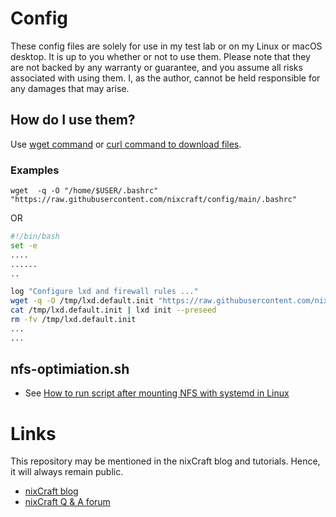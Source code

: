 # Config
These config files are solely for use in my test lab or on my Linux or macOS desktop. It is up to you whether or not to use them. Please note that they are not backed by any warranty or guarantee, and you assume all risks associated with using them. I, as the author, cannot be held responsible for any damages that may arise.

## How do I use them?
Use [wget command](https://www.cyberciti.biz/tips/linux-wget-your-ultimate-command-line-downloader.html) or [curl command to download files](https://www.cyberciti.biz/faq/download-a-file-with-curl-on-linux-unix-command-line/). 
### Examples
```
wget  -q -O "/home/$USER/.bashrc" "https://raw.githubusercontent.com/nixcraft/config/main/.bashrc"
```
OR
```bash
#!/bin/bash
set -e
....
......
..

log "Configure lxd and firewall rules ..."
wget -q -O /tmp/lxd.default.init "https://raw.githubusercontent.com/nixcraft/config/main/lxd.default.init"
cat /tmp/lxd.default.init | lxd init --preseed
rm -fv /tmp/lxd.default.init
...
...
```
## nfs-optimiation.sh 
* See [How to run script after mounting NFS with systemd in Linux](https://www.cyberciti.biz/faq/how-to-run-script-after-mounting-nfs-with-systemd-in-linux/)
# Links
This repository may be mentioned in the nixCraft blog and tutorials. Hence, it will always remain public.
* [nixCraft blog](https://www.cyberciti.biz)
* [nixCraft Q & A forum](https://www.nixcraft.com)
